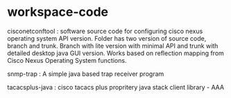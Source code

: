 workspace-code
==============
cisconetconftool : software source code for configuring cisco nexus operating system API version.
Folder has two version of source code, branch and trunk.
Branch with lite version with minimal API and trunk with detailed desktop java GUI version.
Works based on reflection mapping from Cisco Nexus Operating System functions.

snmp-trap : A simple java based trap receiver program

tacacsplus-java : cisco tacacs plus propritery java stack client library  - AAA
